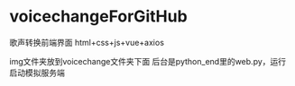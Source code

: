 # voicechangeForGitHub
 歌声转换前端界面 html+css+js+vue+axios

 img文件夹放到voicechange文件夹下面
 后台是python_end里的web.py，运行启动模拟服务端
